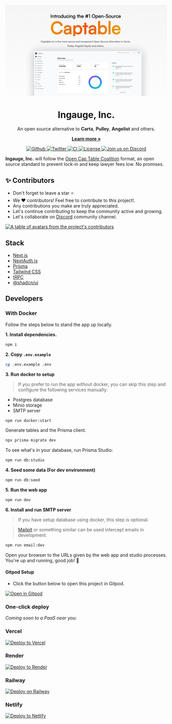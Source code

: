 <a href="https://captable.inc" alt="Ingauge, Inc.">
  <img alt="Ingauge, Inc. cover image" src=".github/images/cover.png?v=0">
</a>

<h1 align="center">Ingauge, Inc.</h1>
<p align="center">
  An open source alternative to <strong>Carta</strong>, <strong>Pulley</strong>, <strong>Angelist</strong> and others.
</p>
<p align="center">
  <a href="https://captable.inc"><strong>Learn more »</strong></a>
</p>

<p align="center">
  <a href="https://github.com/captableinc/captable/stargazers">
    <img src="https://img.shields.io/github/stars/captableinc/captable??style=flat&label=captable&logo=github&color=2dd4bf&logoColor=fff" alt="Github" />
  </a>
  <a href="https://twitter.com/captableinc">
    <img src="https://img.shields.io/twitter/follow/captableinc?style=flat&label=%40Ingauge, Inc.&logo=twitter&color=0bf&logoColor=0bf" alt="Twitter" />
  </a>
  <a href="https://github.com/captableinc/captable/actions/workflows/deploy.yml">
    <img src="https://github.com/captableinc/captable/actions/workflows/deploy.yml/badge.svg?branch=main&title=CI" alt="CI" />
  </a>
  <a href="https://github.com/captableinc/captable/blob/main/LICENSE">
    <img src="https://img.shields.io/github/license/captableinc/captable?label=license&logo=github&color=f80&logoColor=fff" alt="License" />
  </a>
  <a href="https://discord.gg/rCpqnD6G6p">
    <img src="https://img.shields.io/badge/Discord-Join%20us%20on%20Discord-blue" alt="Join us on Discord" />
  </a>
</p>

<strong>Ingauge, Inc.</strong> will follow the [Open Cap Table Coalition](https://www.opencaptablecoalition.com/format) format, an open source standard to prevent lock-in and keep lawyer fees low. No promises.

<h2 id="contributors">✨ Contributors</h2>

- Don't forget to leave a star ⭐️
- We ❤️ contributors! Feel free to contribute to this project!.
- Any contributions you make are truly appreciated.
- Let's continue contributing to keep the community active and growing.
- Let's collaborate on [Discord](https://discord.gg/rCpqnD6G6p) community channel.

<a href="https://github.com/captableinc/captable/graphs/contributors">
  <p>
    <img src="https://contrib.rocks/image?repo=captableinc/captable" alt="A table of avatars from the project's contributors" />
  </p>
</a>

## Stack

- [Next.js](https://nextjs.org)
- [NextAuth.js](https://next-auth.js.org)
- [Prisma](https://prisma.io)
- [Tailwind CSS](https://tailwindcss.com)
- [tRPC](https://trpc.io)
- [@shadcn/ui](https://ui.shadcn.com/)

## Developers

### With Docker

Follow the steps below to stand the app up locally.

**1. Install dependencies.**

```sh
npm i
```

**2. Copy `.env.example`**

```sh
cp .env.example .env
```

**3. Run docker to setup**

> If you prefer to run the app without docker, you can skip this step and configure the following services manually:

- Postgres database
- Minio storage
- SMTP server

```sh
npm run docker:start
```

Generate tables and the Prisma client.

```sh
npx prisma migrate dev
```

To see what's in your database, run Prisma Studio:

```sh
npm run db:studio

```

**4. Seed some data (For dev environment)**

```sh
npm run db:seed
```

**5. Run the web app**

```sh
npm run dev
```

**6. Install and run SMTP server**

> If you have setup database using docker, this step is optional.

> [Mailpit](https://github.com/axllent/mailpit) or something similar can be used intercept emails in development.

```sh
npm run email:dev
```

Open your browser to the URLs given by the web app and studio processes. You're up and running, good job! 🎉

#### Gitpod Setup

- Click the button below to open this project in Gitpod.

[![Open in Gitpod](https://gitpod.io/button/open-in-gitpod.svg)](https://gitpod.io/#https://github.com/captableinc/captable)

### One-click deploy

_Coming soon to a PaaS near you:_

### Vercel

[![Deploy to Vercel](https://vercel.com/button)](https://vercel.com/new/git/external?repository-url=https://github.com/captableinc/captable)

### Render

[![Deploy to Render](https://render.com/images/deploy-to-render-button.svg)](https://render.com/deploy?repo=https://github.com/captableinc/captable)

### Railway

[![Deploy on Railway](https://railway.app/button.svg)](https://railway.app/new?template=)

### Netlify

[![Deploy to Netlify](https://www.netlify.com/img/deploy/button.svg)](https://app.netlify.com/start/deploy?repository=https://github.com/captableinc/captable)
